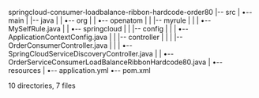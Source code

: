 springcloud-consumer-loadbalance-ribbon-hardcode-order80
|-- src
|   •-- main
|       |-- java
|       |   •-- org
|       |       •-- openatom
|       |           |-- myrule
|       |           |   •-- MySelfRule.java
|       |           •-- springcloud
|       |               |-- config
|       |               |   •-- ApplicationContextConfig.java
|       |               |-- controller
|       |               |   |-- OrderConsumerController.java
|       |               |   •-- SpringCloudServiceDiscoveryController.java
|       |               •-- OrderServiceConsumerLoadBalanceRibbonHardcode80.java
|       •-- resources
|           •-- application.yml
•-- pom.xml

10 directories, 7 files
